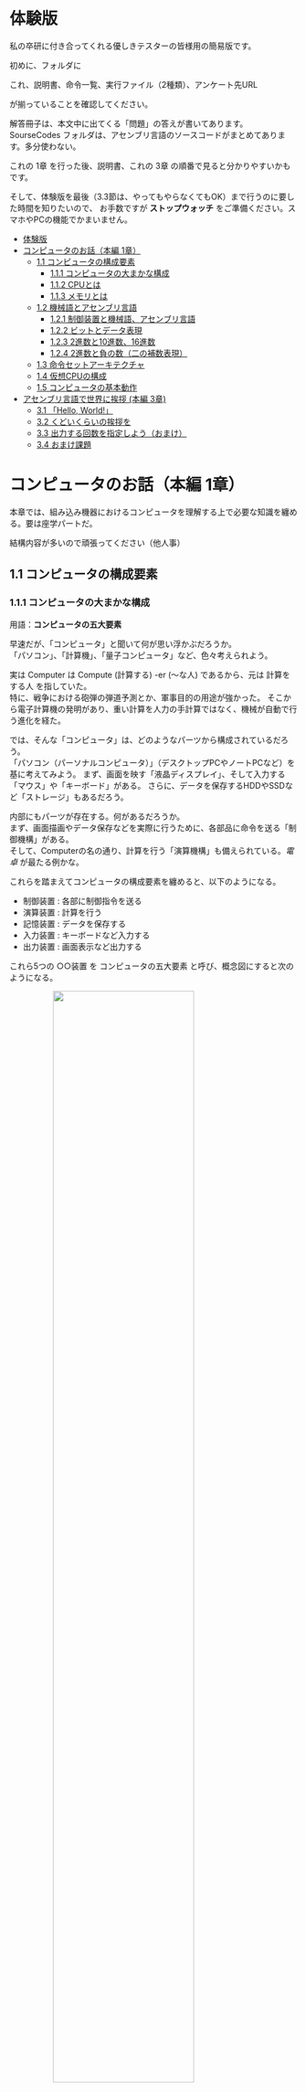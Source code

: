 # 体験版

私の卒研に付き合ってくれる優しきテスターの皆様用の簡易版です。

初めに、フォルダに

これ、説明書、命令一覧、実行ファイル（2種類）、アンケート先URL

が揃っていることを確認してください。

解答冊子は、本文中に出てくる「問題」の答えが書いてあります。
SourseCodes フォルダは、アセンブリ言語のソースコードがまとめてあります。多分使わない。

これの 1章 を行った後、説明書、これの 3章 の順番で見ると分かりやすいかもです。

そして、体験版を最後（3.3節は、やってもやらなくてもOK）まで行うのに要した時間を知りたいので、
お手数ですが **ストップウォッチ** をご準備ください。スマホやPCの機能でかまいません。

- [体験版](#体験版)
- [コンピュータのお話（本編 1章）](#コンピュータのお話本編-1章)
  - [1.1 コンピュータの構成要素](#11-コンピュータの構成要素)
    - [1.1.1 コンピュータの大まかな構成](#111-コンピュータの大まかな構成)
    - [1.1.2 CPUとは](#112-cpuとは)
    - [1.1.3 メモリとは](#113-メモリとは)
  - [1.2 機械語とアセンブリ言語](#12-機械語とアセンブリ言語)
    - [1.2.1 制御装置と機械語、アセンブリ言語](#121-制御装置と機械語アセンブリ言語)
    - [1.2.2 ビットとデータ表現](#122-ビットとデータ表現)
    - [1.2.3 2進数と10進数、16進数](#123-2進数と10進数16進数)
    - [1.2.4 2進数と負の数（二の補数表現）](#124-2進数と負の数二の補数表現)
  - [1.3 命令セットアーキテクチャ](#13-命令セットアーキテクチャ)
  - [1.4 仮想CPUの構成](#14-仮想cpuの構成)
  - [1.5 コンピュータの基本動作](#15-コンピュータの基本動作)
- [アセンブリ言語で世界に挨拶 (本編 3章)](#アセンブリ言語で世界に挨拶-本編-3章)
  - [3.1 「Hello, World!」](#31-hello-world)
  - [3.2 くどいくらいの挨拶を](#32-くどいくらいの挨拶を)
  - [3.3 出力する回数を指定しよう（おまけ）](#33-出力する回数を指定しようおまけ)
  - [3.4 おまけ課題](#34-おまけ課題)

<div style="page-break-before:always"></div>

# コンピュータのお話（本編 1章）

本章では、組み込み機器におけるコンピュータを理解する上で必要な知識を纏める。要は座学パートだ。

結構内容が多いので頑張ってください（他人事）  

<div style="page-break-before:always"></div>

## 1.1 コンピュータの構成要素

### 1.1.1 コンピュータの大まかな構成

用語：**コンピュータの五大要素**

早速だが、「コンピュータ」と聞いて何が思い浮かぶだろうか。  
「パソコン」、「計算機」、「量子コンピュータ」など、色々考えられよう。  

実は Computer は Compute (計算する) -er (～な人) であるから、元は 計算をする人 を指していた。  
特に、戦争における砲弾の弾道予測とか、軍事目的の用途が強かった。
そこから電子計算機の発明があり、重い計算を人力の手計算ではなく、機械が自動で行う進化を経た。

では、そんな「コンピュータ」は、どのようなパーツから構成されているだろう。  
「パソコン（パーソナルコンピュータ）」（デスクトップPCやノートPCなど）を基に考えてみよう。
まず、画面を映す「液晶ディスプレイ」、そして入力する「マウス」や「キーボード」がある。
さらに、データを保存するHDDやSSDなど「ストレージ」もあるだろう。

内部にもパーツが存在する。何があるだろうか。  
まず、画面描画やデータ保存などを実際に行うために、各部品に命令を送る「制御機構」がある。  
そして、Computerの名の通り、計算を行う「演算機構」も備えられている。*電卓* が最たる例かな。

これらを踏まえてコンピュータの構成要素を纏めると、以下のようになる。

- <span class=orange>制御装置</span> : 各部に制御指令を送る
- <span class=orange>演算装置</span> : 計算を行う
- <span class=orange>記憶装置</span> : データを保存する
- <span class=orange>入力装置</span> : キーボードなど入力する
- <span class=orange>出力装置</span> : 画面表示など出力する

これら5つの ○○装置 を <span class=red>コンピュータの五大要素</span> と呼び、概念図にすると次のようになる。

<img src="1_photo/コンピュータ構成.png" width="70%" style="display: block; margin: auto;">

<br>

と、ここで、勘のいい人は違和感に気付くだろう。
図をよく見ると、記憶装置の上半分も色づいているのだ。

<div style="page-break-before:always"></div>

実は、コンピュータの内部には 制御装置と演算装置の他に、記憶装置が入っている。  
この記憶装置を、HDDやSSDといった「ストレージ」と分けるために、<span class=orange>メモリ</span> や <span class=orange>主記憶装置</span> と呼ぶ。
主記憶に対して、外付けのストレージを <span class=orange>補助記憶装置</span> と呼ぶこともある。  

ということで、構成をもう少し正確に書くと、次のようになる。

<img src="1_photo/コンピュータ構成2.png" width="70%" style="display: block; margin: auto;">

次項からは、コンピュータの構成要素について掘り下げてみる。

入力装置はキーボードやマウス、ボタン・スイッチなど、
出力装置はディスプレイやスピーカー、
補助記憶装置はよく言う「容量が足りない」みたいな みんながイメージしやすい記憶装置 のこと
なので、これらは良いだろう。

制御装置と演算装置、メモリ（主記憶装置）について順に見ていく。

<br><br><br><br>

**余談**
実際にコンピュータがどういうところで使われてるかの話でもしようか。

分かりやすいのは、今使っているパソコン。それに、もはや必需品とされるようなスマホにも入っている。
でも、そんなハイテクな「なんでも出来る」機械じゃなくても、大体の機械に入っていることが多い。

例えば信号機。時間で点灯させる色を変えたり、歩行者用の押ボタンで青信号の時間を変えたり。
スマート家電とかじゃない普通の炊飯器にも入っている。
ヒーターを制御したり、温度管理、炊きあがり時間の推定だったり、様々な作業を担っている。

電気を使う製品には、大体 <span class=under>特定のことを行うための制御装置</span> としてコンピュータが入っている。
**組み込み系** と呼ばれる分野では、そういった「特定のことを行うため」の小型コンピュータを作る。

<div style="page-break-before:always"></div>

### 1.1.2 CPUとは
  
コンピュータの内部に、具体的に何をする構成要素があるかは分かった。
では、実際のところ、物理的には何が入っているだろうか。

　世の中には、たくさんの回路素子が集まった「回路の集合体」（集積回路; IC）とした部品が存在する。
このICは、板に張り付けられ ICチップ として、今日では様々な機器に組み込まれている。
　コンピュータにもそんな回路の集合体があり、 <span class=red>CPU</span> と呼ぶ。
中央演算処理装置（**C**entral **P**rocessing **U**nit）の略称であり、名前の通り 演算 と 処理 を行う。
構成要素でいうところの、制御装置と演算装置が合体したものだ。
　制御装置を積んだ *司令塔* であるCPUは、コンピュータの頭脳などと呼ばれることもある。

<img src="1_photo/コンピュータ構成3.png" width="70%" style="display: block; margin: auto;">

**問題**
上の画像が見えないように隠そう！！
(1) コンピュータの五大要素を全て述べよ。
(2) CPUは、コンピュータの五大要素でいう 何 と 何 を担っているか。

<div style="page-break-before:always"></div>

### 1.1.3 メモリとは

用語：**RAM　ROM　アドレス・番地**

メモリとは、データの保存場所である。ストレージ（HDD や SSD、USBメモリなど）とは別物です。
メモリには、コンピュータを制御するための手順や、一時的なデータが入っている。

　制御の手順は常に同じである。掃除機はボタンを押せばモーターを制御して吸い込みを行う。
ある日いきなり曲が流れたり、テレビが付いたりはしない。
　機械を制御する手順など 常に変わらないもの は、製造段階で内蔵してしまえばいいと納得できるだろう。
さらに、使用者に勝手に手順を改変されても困る。魔改造はサポート対象外だ。
製造時に一度だけ書き込んで、あとは読み込みだけ出来るようにしたい。
　こういう読み込み専用なメモリを、<span class=red>ROM（Read Only Memory）</span> と呼ぼう。

　一時データは、右クリックなどでコピーを行った内容であったり、保存を行っていないメモ帳の落書きなど。
このデータは電源が入っている間しか生きられない一時的なもので、一度電源を落とせば消えてしまう。
　こちらのメモリは、電気を落とすと蒸発するみたいに消えるから <span class=red>揮発性メモリ</span>、
あるいは読み書きを好きに出来るから <span class=red>RAM（Random Access Memory）</span> と呼ばれる。  

　そんなメモリに作業中の進捗を一時保存しておき、「保存ボタンを押す」などをトリガーに、
内容をストレージへまとめて保存する。
　なんですぐストレージに書き込まないのかというと、単純に時間がかかるから。
ストレージは容量が大きい分、空き や データ を探すのに時間がかかる（メモリと比べて1000倍以上）。

「何かするたびに処理がカクカクする」となっては困るので、
容量が小さい代わりに比較的高速な メモリ に、細かい変更を貯めこんでおくのだ。  

<br><br>

**余談**
ROMに書かれている、制御の手順を、**ファームウェア** と呼んだりします。

現在のパソコンにおいて、ROMを占領しているのは BIOS と呼ばれる部分です。
パソコンを起動したとき、電源が入ったら最初に、Windows や Mac のロゴが出るよりも先に動きます。
CPU だったりストレージだったりが動くかを確認して初期化し、Windowsなど OS を動かす準備を整える者です。
この子が壊れると、パソコンが全く起動しなくなります。設定を迂闊に触ると終わります。

<div style="page-break-before:always"></div>

**メモリのイメージ**

先頭から連番のついた、更衣室や駅のロッカーのような、<span class=under>縦並びの箱</span>である。
この箱の一つ一つに、データや命令を詰め込める。

「10番のロッカーに入った物を取り出したい」「30番にこのデータ入れといて」といった形で、
<span class=under>番号を指定</span>してロッカーを扱う。
この、ロッカー番号を <span class=red>アドレス</span> や <span class=red>番地</span> と呼ぶ。つまり住所です。  
番地は 0番 から始まる。<span class=under>先頭は1番目ではなく0番目である</span>ことに注意したい。

下の図だと、「0番地に2457が入ってる」、「1番地に6751が格納されている」といった表現がされる。
メモリの大きさは機械によって異なるが、
各ロッカーの容量（ワード長）と、ロッカーの数（アドレス空間）が影響する。

<img src="1_photo/メモリ.png" width="50%" style="display: block; margin: auto;">

**問題**
(1) 書き込みが自由にできるメモリをアルファベット三文字で何というか。
(2) (1) に対して、書き込みが自由に**できない**メモリをアルファベット三文字で何というか。
(3) メモリにおいて、データを格納する一つ一つの場所を指す番号を何というか。
(4) 上の図について、A が格納されている (2) は、いくつか。

<div style="page-break-before:always"></div>

## 1.2 機械語とアセンブリ言語

### 1.2.1 制御装置と機械語、アセンブリ言語

コンピュータは電気で動く電子機器である。
つまり、基本的に「電気が流れている」「電気が流れていない」の2状態しか扱うことが出来ない。
では、そんなコンピュータはどのようにして、色々な制御やデータの保持が出来るのだろう？

答えは、制御装置の役割にある。
　制御装置は、コンピュータの各部分に「電気を流す」「電気を流さない」を制御する。
これにより、「今は足し算をしてくれ」「いまはデータ読み込んでくれ」と、
やることを切り替えることで望んだ操作が出来るようにする。
　「こことここに電気を流せば、この回路が動くから足し算が出来る」みたいな感じで、
複雑にオンとオフを切り替えるのだ。すごく電気代にクリティカルヒットしそうですね。

<img src="1_photo/回路図1.png" width="60%" style="display: block; margin: auto;"/>

上の図は 論理回路図 という。
　左から4本の線が来ており、中央にはよくわからない図形、右側に1本の線が伸びている。
線は電気を流す銅線である。
左側から電気を流して、中央で処理して、最終的に電気を右に流すか、流さないかを決定する。
　ANDゲート は「<span class=under>全部</span>の線からの入力がON (電気が流れている) とき、電気を流してあげるよ！」という処理だ。
勇者パーティーが全員揃ったら扉が開く感じ？  
　ORゲート は「入力が<span class=under>どれか一つでも</span>ONなら、電気を流してあげるよ！」といった処理をする。
パーティーの誰か一人でも鍵を持っていたら扉が開けられる感じ？  

この状況において、左側のどこに電気を流すか、2パターン考えてみよう。  

<img src="1_photo/回路図2.png" width="60%" style="display: block; margin: auto;"/>

左の図では、一番上と一番下に電気を流した。
この場合、どちらも ANDゲート でOFFが出力されるから、最終的に電気は流れない。

右の図では、さらに上から2番目に電気を流した。
この場合、上の ANDゲート でONが出力される。
すると、次の ORゲート もONとなり、最終的に電気が流れる。  

<div style="page-break-before:always"></div>

このように、コンピュータはそれぞれの導線の電気の流し方を変えることで、
「どの回路に電気が流れて、何が動作するか」を制御する。  
「どの回路に電気を流すか」を決定する機構が 制御装置 であり、
そのために「どの 導線 に電気を流すか」の指示書が ROM に記されている。

ROM では、各導線に電気を流す・流さないを記録しておくので、<span class=under>流す→1, 流さない→0</span> と表現すると都合がいい。
導線の順番を決めて、01の羅列を記すだけで手順書になる。
そのため、コンピュータの内部では、データは全て 1 と 0 の2種類を組み合わせて表現される。  

1 と 0 の組み合わせにより記された、制御を行うための手順を <span class=red>機械語</span> と呼ぶ。
機械が理解できる言語なので機械語だ。しかし、これでは人間に理解できない。
手順を作ってデータとして組み込むのは人間なのに、肝心の人間が理解できなければ意味がない。

そこで、機械語と一対一で対応した、ちょっと人間向きの言語を作ることにした。
これを <span class=red>アセンブリ言語</span> と呼ぶ。
jump や add など、英単語（の略）をキーワードに使うことで、ちょっとだけ読みやすくしている。

本教材では、このアセンブリ言語を学ぶことで、コンピュータへの理解を高めたい。

<br><br><br>

また、ここで用語として、**プログラム** と **ソースコード** を整理したい。

命令を書き記した<span class=under>機械語の「手順書」</span>のことを <span class=red>プログラム</span> と呼ぶ。
プログラムを作るために頑張ることを <span class=orange>プログラミング</span> といって、
その時に使う言語を <span class=orange>プログラミング言語</span> と呼ぶ。アセンブリ言語もプログラミング言語の一種ですね。

プログラミング言語にも色々と種類があって、アセンブリ言語の他にも、C言語、Pythonなど挙げればキリがない。この中で、「人間にとって分かりやすい」言語を **高級言語**、「機械の動きに忠実な、機械語に近い」言語を **低級言語** と言ったり。

また、プログラミング言語で書いた <span class=under>人間向きの命令群</span>を <span class=red>ソースコード</span> や、単に コード と呼ぶ。
人間用のソースコードを機械語のプログラムに翻訳することを <span class=orange>コンパイル</span> という。
特に、アセンブリ言語を機械語にする場合は、<span class=orange>アセンブル</span> という。
<br>

つまり、
プログラム は、機械向けの命令（ 010001101101 のような）
ソースコード は、人間向けの命令（ int a = 0 のような）
といった認識で良いでしょう。

2章以降では、プログラムや高級言語といった用語が出てくるので、なんとなくのイメージを持っておくと良い。

<div style="page-break-before:always"></div>

### 1.2.2 ビットとデータ表現

用語：2進数、ビット、バイト、文字コード

前節で出てきた機械語など「1 と 0 の組み合わせ」による表現を、<span class=red>ビット列</span> と呼ぶ。101101 みたいな。  
0 と 1 で構成された文字列の、一つ一つを <span class=red>ビット（bit）</span> と呼び、
そんなビットが列になっているから、ビット列である。

そして、8個のビットでまとめた単位を <span class=red>バイト（Byte）</span> と呼ぶ。
「10100000」 や 「00010001」 などを「8ビット」や「1バイト」、
「11110000 10110011」 を「16ビット」や「2バイト」と数える。
ストレージの容量で、「ギガバイト(GB)」や「2TB」といった表現がされるが、その「バイト(B)」だ。

キロメートルkm の「キロ」が 1000 を表すように、1KB は 1000Bということである。
そんな KB が 1000個あって、1000KB = 1MB （メガバイト）になる。
同様に、1000MB = 1GB、1000GB = 1TBである。つまり1TBは1兆バイトです。デカすぎ。
ちなみに、1000 区切りではなく $2^{10}$ (1024) を基準にすることもある。1024B = 1KiB といったように。
この場合、上の単位系と混同しないように、KBではなく KiB（キ**ビ**バイト）、MBではなく MiB（メ**ビ**バイト）
など、間に i を入れた書き方をすることもある。

<br>

さて、実際のところ、そんなビット列でデータをどのように表現しているのだろう。  
これは非常に単純なもので、「データの一つ一つに対応する番号を割り振る」のだ。
アルファベットを書きたいなら、a から z まで26文字あるから、00000 から 00001, ..., 11010 までを対応させる。

これは、対象のコンピュータや空間の中で統一された対応表があれば、一対一で対応しているから復元できる。
小学生の時に経験があるかも、友達間で使う秘密の創作文字みたいな感じです。
そういうことで、世界的に統一された「文字とビット列の対応表」が存在する。
<span class=orange>文字コード</span> と呼ばれ、「この文字はこのビット列だよ」が取り決められている。  

文字コードにも unicode や Shift-JIS, ISO-2022-JP などたくさんの種類があり、
文字コードが違うと復元結果が変わるので、文字化け が発生したりするのだが……。

例えば、
unicode だと「あ」は `11100011 10000001 10000010` というビット列になる。
Shift-JIS だと「あ」は `10000010 10100000` というビット列になり、全然違う。
`11100011 10000001 10000010`（unicodeの「あ」）を Shift-JIS として読むと「縺�」になってしまう。
そのため、「unicode でビット列に変換したものを Shift-JIS と思って元に戻す」など、
コード化にするとき と 文字に戻すとき で文字コードを間違えて変換を行うと、文字化けする。

<br>

次のページに、今回使用する文字コード「asciiコード」を紹介する。

<div style="page-break-before:always"></div>

| 行 \ 列 | 2    | 3   | 4   | 5   | 6   | 7      |
| :-----: | :--: | :-: | :-: | :-: | :-: | :----: |
| **0**   | 間隔 | 0   | @   | P   | `   | p      |
| **1**   | !    | 1   | A   | Q   | a   | q      |
| **2**   | "    | 2   | B   | R   | b   | r      |
| **3**   | #    | 3   | C   | S   | c   | s      |
| **4**   | $    | 4   | D   | T   | d   | t      |
| **5**   | %    | 5   | E   | U   | e   | u      |
| **6**   | &    | 6   | F   | V   | f   | v      |
| **7**   | '    | 7   | G   | W   | g   | w      |
| **8**   | (    | 8   | H   | X   | h   | x      |
| **9**   | )    | 9   | I   | Y   | i   | y      |
| **10**  | *    | :   | J   | Z   | j   | z      |
| **11**  | +    | ;   | K   | [   | k   | {      |
| **12**  | ,    | <   | L   | \   | l   | &#124; |
| **13**  | -    | =   | M   | ]   | m   | }      |
| **14**  | .    | >   | N   | ^   | n   | ~      |
| **15**  | /    | ?   | O   | _   | o   | 削除   |

<br><br>

表の見方は、列→行 の順番で数字を当てはめる。例えば、  
20 が 「間隔」（半角スペース）に対応する。　2列目 の 0行目 を指す。  
41 が 大文字の A に対応する。　　　　　　　　4列目 の 1行目 を指す。

といったようになる。  
なぜ 0 ~ 15 なのかは、2進数の桁上がりの特徴と、次節の 16進数 が関係する。

<br>

**問題**
(1) 0 と 1 の組み合わせにより表現された数字列を、何というか。
(2) (1) を構成するそれぞれの 0 や 1 を何と呼ぶか。
(3) (1) を 8つ区切り にしたとき、それぞれをどういった単位で呼ぶか。
(4) asciiコードにおいて、`3` は 何列目の何行目 か。
(5) asciiコードにおいて、`.` は 何列目の何行目 か。

<div style="page-break-before:always"></div>

### 1.2.3 2進数と10進数、16進数

私たちが普段使用している数字は、<span class=red>10進数</span> と呼ばれる。
0 ~ 9 の数字を使い、10を基準に繰り上がるから、**10** で桁が **進** む **数** である。

それに対し、先で話しているビット列は、0 と 1 しかない。
0, 1, と来て、2 は使えないので繰り上がって 10。その次の3は 11。次の4は二回繰り上がって 100。
というように数える。2を基準に桁を上げるから、<span class=red>2進数</span> と呼ぶ。  

<br>

2進数と10進数は相互に変換が可能であり、2進数から10進数は以下のように求められる。
各位の数字が $a_i$ である二進数について（$1011$ なら $a_1=1, \ a_2 = 0, \ a_3 = 1, \ a_4 = 1$）

$$
\begin{align}
a_1 a_2 \cdots a_n &= \sum_{i=1}^n {a_i \times 2^{n-i}} \cr
               &= a_1 \times 2^{n-1} + a_2 \times 2^{n-2} + \cdots + a_{n-1} \times 2^1 + a_n \times 2^0
\end{align}
$$

<br>

数式が出てきて拒否反応が表れた方もいると思うので、簡単に10進数で話をします。

まず、1024という数字は、一の位や十の位など、それぞれの位の数字と、基準となる10を使って、
次のように表現できます。

$$
\begin{align}
1024 &= 1 \times 1000 + 0 \times 100 + 2 \times 10 + 4 \times 1 \cr
     &= 1 \times 10^3 + 0 \times 10^2 + 2 \times 10^1 + 4 \times 10^0 \cr
\end{align}
$$

お金のイメージです。1000円が1枚と、100円が0枚と、10円が2枚と、1円が4枚 みたいに、  
桁ごとに「基準（を何回か掛け合わせたもの；累乗）が何個あるか」を見ます。

同様に、917235は、以下のようになります。
$$
\begin{align}
917235 &= 9 \times 100000 + 1 \times 10000 + 7 \times 1000 + 2 \times 100 + 3 \times 10 + 5 \times 1 \cr
       &= 9 \times 10^5 + 1 \times 10^4 + 7 \times 10^3 + 2 \times 10^2 + 3 \times 10^1 + 5 \times 10^0
\end{align}
$$

このように、数字は「<span class=under>それぞれの位の数と、基準の累乗」の組み合わせ</span>で表現できます。

<br>

これを使って、2進数についても同じように考えてあげると、基準は 10 ではなく 2 になるから、

$$
\begin{eqnarray}
1011 &=& 1 \times 2^3 + 0 \times 2^2 + 1 \times 2^1 + 1 \times 2^0 \cr
     &=& 1 \times 8 + 0 \times 4 + 1 \times 2 + 1 \times 1 \cr
     &=& 11
\end{eqnarray}
$$

$$
\begin{eqnarray}
100110 &=& 1 \times 2^5 + 0 \times 2^4 + 0 \times 2^3 + 1 \times 2^2 + 1 \times 2^1 + 0 \times 2^0 \cr
       &=& 32 + 4 + 2 \cr
       &=& 38
\end{eqnarray}
$$

というように、2進数から10進数が得られます。
なので、「<span class=under>各位の数値について、2 の (桁目-1)乗 したものを足す</span>」ことで、2進数から10進数に変換できるというわけです。  

<div style="page-break-before:always"></div>

逆に、10進数 → 2進数は、「<span class=under>2の乗数の組み合わせに分解する</span>」ことで、表現が得られる。

$$
\begin{eqnarray}
500 &=& 256 + 128 + 64 + 32 + 16 + 4 \cr
    &=& 1 \times 2^8 + 1 \times 2^7 + 1 \times 2^6 + 1 \times 2^5 + 1 \times 2^4 + 0 \times 2^3 + 1 \times 2^2 + 0 \times 2^1 + 0 \times 2^0 \cr
    &=& 111110100
\end{eqnarray}
$$

しかし、数字が大きくなると困ってしまう。$2^n$ なんて覚えていられない。
そこで、実際には「<span class=under>2で割った余りを逆順に並べる</span>」といった操作をする。
簡単にするため、「割り算の筆算」を逆向きに書いたような記号で計算をする。

商が 0 になるまで、2 で割り続ける。最終的に、出た余りを逆順に並べると、それが2進数表現になっている。

<img src="1_photo/割り算1.png" width="65%" style="display: block; margin: auto;"/>
<img src="1_photo/割り算2.png" width="65%" style="display: block; margin: auto;"/>

しかし、これでは同じ数を表すにも、2進数と10進数で全然違う値になってしまう。
関係性が見えづらくて、計算しなければ変換しづらいのだ。500 と 111110100 のように。  
そこで、2進数を基準に「2進数の4桁を対応させた、別の進数」を作る。
2進数の5桁目で繰り上がりするから、$2^4$ = 16が基準で <span class=red>16進数</span> と呼ぶ。

とはいっても、私たちの知っている一桁の数字は 0 ~ 9 までの10個しかない。
そこで16進数では、 0 ~ 9, A, B, C, D, E, F で値を表現する。
10進数で言う10 を A, 11 を B, 12 を C といったように対応している。  
なお、16進数であることを分かりやすく書くために、先頭に `0x` や `#` を書くことがある。
`0x21` とか `#1BF6` とか。  

この16進数を使って、2進数を変換すると、

1010 0110 → 0xA6
0011 0101 → #35

といったように、4桁ずつそのまま値が対応する。  
16進数から2進数は特に「35だから 3 → 0011, 5 → 0101 で 00110101だな」といったように、
計算を必要とせずにすぐ変換が出来る。
そのため、機械語などコンピュータの中身を表現する際は、10進数を使うよりも
「<span class=under>内部は2進数、人間が読むときは16進数</span>」といった棲み分けをすることが多い。
<br>

**問題**
(1) 173 を 8桁の2進数と、16進数に直しなさい。
(2) `01001011` を 10進数に直しなさい。

<div style="page-break-before:always"></div>

### 1.2.4 2進数と負の数（二の補数表現）

さて、コンピュータ上で正の数を表現する方法はわかった。では、負の数はどのように表現しよう。

コンピュータには 0 と 1 しかないから、「マイナス」を意味する記号は存在しない。
　そこで、「一番左のビット（最上位ビット）」を <span class=orange>符号ビット</span> とし、
「ここが 0 なら正の数、1 なら負の数」といった解釈を行う方法を考えてみよう。  
例えば、1 は 0001 なので -1 は 1001、2 は 0010 なので -2 は 1010、といった感じである。  
　しかし、これでは足し算を行うときに不都合が生じる。
例えば $1 + (-1)$ は $0$ なので 0000 になってほしいが、上の方法では 0001 + 1001 で 1010 になる。

これでは不便なので、足し算で都合が良くなるように <span class=under>逆順で</span> マイナスを割り振っていく。
0000 を基準に、1 は 0001，-1 は 1111、2 は 0010，-2 は 1110、といったように割り当てる。  
こうすると、符号違いの同じ数を足したときに、結果が（0 + 0以外）必ず 10000 になるのだ。  
この方式で負の数を実現する表現方法を、<span class=red>二の補数表現</span> という。  

補数とは、「元の数と足した結果が、基準となる数と等しくなるような数」である。
60について「100の補数」なら、「60と足した結果、基準100になるような数」なので 40 である。
正直 「二の補数」というより「2のべき乗の補数」といった方が正しい気もするが……。

補数を用いない普通の2進数を、マイナスの符号を考えないという意味で <span class=red>符号なし</span> 2進数と呼ぶ。  
この方法では、$0 \sim 2^{(桁数)} \ -1$ までの整数を表現できる。4桁なら 0 ~ 15 まで。  
それに対し、負の数を扱える2進数を、マイナスの符号を考えるという意味で <span class=red>符号付き</span> 2進数と呼ぶ。  
この方法では、最上位ビットが符号になるから、実質的に数字を表現するのは **(全体の桁数 - 1)** 桁である。  
よって、表現できる整数の範囲は $-2^{(桁数 - 1)} \ \sim 2^{(桁数 - 1)} \ -1$ となる。4桁なら -8 ~ 7 まで。

二の補数表現で負の数を表すには、以下の手順を踏む。

1. 普通の正の数でのビット列を考える。 例えば 4 を4桁で `0100` と表す。
2. これに、0 と 1 を反転したものを考える。0 のところを 1 に、1 のところを 0 にする。 `1011`
3. 1 を足した値を考える。繰り上がりに注意。 `1100`

これで、2の補数表現による -4 が完成する。<span class=under>普通の2進数を考え、ビットを反転、+1</span> という手順だ。

|2進数|16進数|符号なし|符号付き|｜|2進数|16進数|符号なし|符号付き|
|:--:|:--:|:--:|:--:|:--:|:--:|:--:|:--:|:--:|
|0000|0| 0| 0|｜|1000|8| 8|-8|
|0001|1| 1| 1|｜|1001|9| 9|-7|
|0010|2| 2| 2|｜|1010|A|10|-6|
|0011|3| 3| 3|｜|1011|B|11|-5|
|0100|4| 4| 4|｜|1100|C|12|-4|
|0101|5| 5| 5|｜|1101|D|13|-3|
|0110|6| 6| 6|｜|1110|E|14|-2|
|0111|7| 7| 7|｜|1111|F|15|-1|

**問題**
(1) 2進数8桁で -20 を表現せよ。ヒント：普通の 20 は `00010100` である。
(2) `10000110` は、符号なし2進数でいくつか。また、符号付き2進数でいくつか。

<div style="page-break-before:always"></div>

## 1.3 命令セットアーキテクチャ

前節で出た 機械語 や アセンブリ言語 には、実は様々な種類が存在する。
というのも、コンピュータを作る会社は一つではない。
さまざまな会社が、自分に都合のいい命令や回路、仕様を作っている。

コンピュータによって、導線の組み合わせ方も、内部に入っている回路の順番や種類も異なる。
そのため、同じ機械語を適用しても、電気の流れ方が全然変わってしまう。
同じアセンブリ命令を適用しても、「この命令をするための回路を持ってないよぉ」なんてことも起こる。

世の中には、様々な会社による規格が存在する。
それらを分類するため、CPUの論理的な構成を <span class=red>アーキテクチャ</span> と呼び、分類を作った。  
「こうすればこう動く」、つまり <span class=under>どのような機械語で特定の動作をするか</span> による分類を
<span class=red>命令セットアーキテクチャ</span> と呼び、例えば以下のような命令セットとCPUの実装例がある。

- x86　　　(Intel社のCoreシリーズ, AMD社のRizenシリーズ)
- ARM　　　(Apple社のA/Mシリーズ)
- RISC-V　(EsperantoTechnologies社のAIプロセッサ)

あなたのパソコンの命令セットはなんだろうね。
IntelのCore i7 やCore i9などの人は x86 や x64 と呼ばれるアーキテクチャだと思います。ARMの人もいるかも？
ARMはスマホとかIoT家電とか、小型のデバイスに使われることが多いですね。

ただ、x86 とかって命令とかビット数の制御とかが多くて、初めてだと難しすぎるんですよ……。
ということで！

本教材では、
情報処理技術者試験の問題の中で扱われる仮想的なコンピュータである **COMETⅡ** および、
COMETⅡに対応した命令セット、アセンブリ言語である **CASLⅡ** を基に、
仮想的なCPUを使ってアセンブリ言語を学習する。

<div style="page-break-before:always"></div>

## 1.4 仮想CPUの構成

この仮想CPUは、命令とデータを一つの同じメモリの中に内蔵する <span class=red>プログラム内蔵方式</span> であり、
命令を上から順番に実行する <span class=red>逐次制御方式</span> を採用している。  
また、このようなプログラム内蔵方式かつ逐次制御方式を採用したコンピュータを、
この方法を提唱した数学者ジョン・フォン・ノイマンの名前から、<span class=red>ノイマン型コンピュータ</span> と呼ぶ。  

と、堅く言ってもわかりづらいので、要するに
「<span class=under>実行する前にやりたいことと使うデータをメモリに全部書き込んでおいて、それを順番に実行するよ</span>」
ということだ。  
当たり前と思うかもしれないが、最近話題の量子コンピュータは非ノイマン型のコンピュータだったり。

この仮想CPUは、以下の要素で構成されている。

- PC  プログラムカウンタ  (次に実行する命令が書いてあるメモリのアドレスを保持する)
- IR  命令レジスタ  (命令を保持する)
- GR  汎用レジスタ (計算結果とかデータとかを保持しておく)
- FR  フラグレジスタ (数値に応じて変わる。「今読み込んだ値は負の数！」「計算結果が0！」とか)
- SP  スタックポインタ (スタック領域の先頭であるアドレスを保持する)
- メモリ (各16ビット、0 から 65535 番地まで 65536個の領域がある)
- デコーダー （IRに来た命令を解析するところ。何をしたいか解読する）
- ALU (Arithmetic Logic Unit; 算術論理演算器 の略。計算を行う場所。演算装置のこと)

フラグレジスタには、以下のフラグが 1ビットずつ存在する。

- OV (オーバーフローフラグ)  値が大きすぎたり小さすぎて表現できなくなった場合に、1となる
- SF (サインフラグ)  値が 負の数 になった場合に、1となる
- ZF (ゼロフラグ)  値が 0 になった場合に、1となる

なお、COMETⅡでは通常、プログラムカウンタのことを「プログラムレジスタ PR」と呼ぶが、本CPUでは PC とする。

![CPU構成図](1_photo/CPU構成図.png)

<div style="page-break-before:always"></div>

## 1.5 コンピュータの基本動作

ノイマン型コンピュータは、大きく分けて、次の3つを繰り返して動作している。

1. <span class=orange>fetch（フェッチ）</span> : PCの値を参照し、それをアドレスとしてメモリの中身を IR に保存する。そして、PCの値を増やす。
2. <span class=orange>decode（デコード）</span>: IRに入った命令を解読する。
3. <span class=orange>execute（実行）</span>　 : 解読した結果に基づき、どのような処理をするか制御装置で逐次制御・実行する。

これを繰り返すことで、「メモリに書かれた命令を上から順番に読み実行する」逐次制御方式を実現する。  

例えば、メモリからデータを読み込んで、汎用レジスタ0に保存する場合、次のように制御とデータが流れる。

fetch を 赤色、decode を 紫色、execute を 緑色 でそれぞれ色分けしてみた。
赤 → 紫 → 緑 の順番で処理が行われる。

![LD1](1_photo/LD1.png)

まず、（fetch；赤色）PCの値を参照して、0番地の命令をIRに読み込む。そして、PCの値を増やす。  
次に、（deocode；紫色）デコーダーに命令を渡し、解読を行う。  
その後（execute；緑色）解読結果から、どの回路を動かすか決定し、処理を行う。今回はメモリの3番地に入ったデータをGR0に格納する。  
そして、これが終われば、またPCの値を参照して命令を読み込む。……といったように処理が続く。

次の命令も続けて見てみよう。

![LD2](1_photo/LD2.png)

PCの値を参照して、1番地の命令をIRに読み込む。そして、PCの値を増やす。  
次に、デコーダーに命令を渡し、解読を行う。  
解読結果から、どの回路を動かすか決定し、処理を行う。今回はメモリの5番地に入ったデータをGR1に格納する。  
ここで、GR1に読みだした値が 負の数 だったため、SFが1になる。  
そして、これが終われば、またPCの値を参照して命令を読み込む。……といったように処理が続く。

次の命令も見よう。

<div style="page-break-before:always"></div>

![ADDA](1_photo/ADDA.png)

PCの値を参照して、2番地の命令をIRに読み込む。そして、PCの値を増やす。  
次に、デコーダーに命令を渡し、解読を行う。  
解読結果から、どの回路を動かすか決定し、処理を行う。今回はGR0の値とGR1の値を足して、GR0に格納する。足す操作はALUにて行う。  
結果、256 + (-13) により、GR0の値は 243 に変わった。また、計算結果が正の数だったので、SFは0に戻る。  
そして、これが終われば、またPCの値を参照して命令を読み込む。……といったように処理が続く。

<div style="page-break-before:always"></div>

# アセンブリ言語で世界に挨拶 (本編 3章)

長かった座学パートも終わり。次は実際にアセンブリ言語を触ってみよう。

説明書を読んで、仮想CPUを起動してください。

<div style="page-break-before:always"></div>

## 3.1 「Hello, World!」

プログラミング言語を学習すると、大体初めにこれを行う。
まあ、文字を出力できなければ、計算をしても結果が分からないし、
「こいつ何か出来るんか？まず動いてる？」案件になってしまうので、最初に入出力を学ぶんですかね。知らんけど。

ということで、世界に挨拶しよう。「Hello, World!」という文字列を出力する。

文字列を出力するには、`OUT` 命令を使う。
使い方は

```CASL
    OUT    出力文字列領域, 文字長領域
```

と書く。`OUT` の前の先頭には、4つくらい半角でスペースを空けておこう。

しかし、**領域** と聞いてもイメージしづらいだろう。これは<span class="under">データがあるメモリ番地</span> を指す。
簡単に言えば、「文字列が格納されている場所（の先頭）」と「何文字ぶん出力するか」を指定してあげる。

例えば `0x0010` 番地から `0x0014` 番地にかけて、`aiueo` という文字列が入っているとしよう。
5文字全部出力したければ、文字数を例えば `0x0015` 番地に 5 を入れて、

```CASL
    OUT    #0010, #0015
```

と書けばよい。<span class=under>CASLⅡでは、16進数を `#` 付きで表現するよ！ `0x` じゃないので注意！</span>

`iue` を表示したければ、
先頭は `0x0010` から 1文字ぶん後の `0x0011` で、`0x0015` 番地の文字数を 3 に変えて、

```CASL
    OUT    #0011, #0015
```

<img src="2_photo/OUT1.png" width="47%"> <img src="2_photo/OUT2.png" width="47%">

<div style="page-break-before:always"></div>

しかし、実際のところ「メモリ上のどこにデータがあるか」を知るのは難しい。
そこで、「このデータが入るところを ○○ って呼ぶ」命名機能がある。
実際の場所は機械依存なので分からないが、名前で呼んであげれば上手く何とかしてくれる。べんり。
これは <span class=orange>ラベル</span> と呼び、データの場合は `DC` といった命令で名付ける。（今回は使わないけど `DS` もある）

「このデータを ○○ って名前で呼び出せるようにしてほしい」ときには `DC` を使う。

```CASL
ラベル名    DC    データ

test    DC    123     ; これで、10進数の 123 が test という名前で使える。
```

ということで、ラベルを使って文字を出力してみよう。

出力文字列領域は 「文字列」を意味する character string から `string` と名付けてみる。
文字長領域は「長さ」 length から `len` とでもしておこうか。

開いた時からあるものは残しておいて、`START` と `RET` の間に `OUT` を書いてみよう。

```CASL
MAIN    START

        OUT     string, len

        RET
        END
```

この状態だと、まだ動かすことが出来ない。[ Assemble ] ボタンを押したらエラーになる。
エラーメッセージは「不明なラベル名」が出るかな。

理由は簡単で、`DC` を使って string と len の中身を指定（**宣言**）していないからだ。
ラベルにデータを入れてあげよう。
文字列の場合は `'` （シングルクオーテーション） で囲う。シフトキーを押しながら 7 で出せるはず。
内容は `'Hello, World!'` としてみよう。
`len` には文字列の長さを指定する。文字列 `Hello, World!` は 13文字 だから、 13 を指定する。

`DC` 命令は少し特殊で、`RET` の後に書こう。

```CASL
MAIN    START

        OUT     string, len

        RET

string  DC      'Hello, World!'
len     DC      13

        END
```

これで「世界に挨拶」が出来そうだ。

<div style="page-break-before:always"></div>

[ Assemble ] すると、メモリ情報ボックスが更新される。
なにやら `0x0000 | 0111000000000001    (7001)` など色んな数字が出てくるが、
これは仮想CPUのメモリを先頭から順番に表現したものだ。
今書いた手順書（ソースコード）が機械語のプログラムに変換されて、メモリに書き込まれたことになる。
先頭が 0x0000 番地（`0x` は16進数って意味だった）で、そこには二進数で `0111000000000001`、
16進数では `7001` というデータが書き込まれている。
コンピュータはメモリを先頭から 0x0000, 0x0001, ...と順番に見て、命令だと思って実行することで動作する。

<br>

[ ▶ ] で実行してみよう。
実行時には、黄色いハイライトが上から下に移動していくのが見えるだろう。これが「逐次制御」だ。
順番に実行している証だね。

実行ログボックスには、命令をフェッチ、デコード、実行した内容が表示される。
`OUT` 命令はちょっと特殊で、複数の命令が組み合わさって作られている。
その関係で、実行ログには直接 `OUT` が出てくるわけじゃない。
詳しくは命令一覧にあるが、まあ実行ログに `OUT` という命令が出てこないことだけ分かってくれればいい。
~~教材に向いてない命令だね~~

そして、最後まで実行すると、Output 欄には `Hello, World!` が出てきているはず。

上手くできていたら、`string` や `len` の宣言を書き換えて遊んでみよう。
例えば `len` を 10とかに減らしたらどうなるかな？

このコードが理解出来たら、本節は以上になる。理解できるまで見返そう。ポイントは、

- 逐次制御方式では、プログラムは上から順番に実行される。
- 文字列の出力には `OUT` 命令を使う
- `OUT` 命令は「出力文字列領域, 文字長領域」を指定する。
- それぞれラベルで宣言して、`DC` 命令でメモリに格納する。
- 文字列は `'` で囲う必要があり、文字長には適切な文字数を指定する必要がある。

<br>

**問題**

あなたの名前をローマ字で Output してみよう。

**ヒント**
田所浩二 さんなら、名前は `Tadokoro Kouji` になる。これは出力する文字列だから `string` に宣言する。
じゃあその時の、`Tadokoro Kouji` は何文字だろう。文字数を `len` に設定すれば出てくるはず。

<div style="page-break-before:always"></div>

## 3.2 くどいくらいの挨拶を

文字を一回だけでなく、たくさん表示したい。他人が見たらドン引きするくらいの変人ムーブをしよう！

一つ思いつくのは、「表示したい数だけ `OUT` 命令を書く」だろう。

```CASL
MAIN    START
        OUT     string, len  ; この行を何個も書く
        OUT     string, len
        OUT     string, len
        OUT     string, len
        OUT     string, len
        RET
string  DC      'Hello, World!'
len     DC      13
        END
```

確かにこれでもたくさん表示できる。しかし、「10000回表示してくれ」となったらどうだろう。
コピー&ペーストでも手打ちでも、10000回ぶん律儀に `OUT     string, len` する？
流石に大変が過ぎるから、別の手を考えよう。

命令の中には、「ここから実行してね！」と、<span class=under>実行する場所を強制的に変える</span>物がある。
これらは「分岐命令」と呼ばれ、
例えば「引き算の結果が 0 より小さかったときだけ警告を表示する」など、
場合によって処理を「分岐」させるために使う。

しかし一方で、「実行する場所を変える」というのは、別の使い方も考えられる。
これを上手く使って、「<span class="under">前に実行したことをもう一度実行する</span>」が出来ないだろうか。

命令は上から順番に 逐次実行 される。既に実行したところに戻るとどうなるだろう。
まずは、`JUMP` という命令を使ってみよう。`JUMP 移動先アドレス` の形だ。

```CASL
MAIN    START                ; <────────────────────────┐
        OUT     string, len  ;                          │ 戻る
        JUMP    MAIN         ; MAIN、つまり先頭に戻る　　 ───┘

        RET

string  DC      'Hello, World!'
len     DC      13

        END
```

これをアセンブルして実行すると、無条件で先頭へ戻り続ける。無限に出力され続けて終わらない。
[ ▶ ] ボタンで実行した方は [ || ] ボタンを押して止めてください。
[ F ] をした方は残念。一生終わらないので、右上の × を押してアプリを消してください。開きなおしです。

<div style="page-break-before:always"></div>

ということで、指定された回数だけ戻るように改修しよう。

考え方は、「<span class=under>繰り返した回数（今、何週目？）が、〇回 より小さければ、もっと繰り返す</span>」である。
繰り返しに応じて、繰り返した回数 `カウンタ` が増えるように、カウンタを作る。
カウンタと 繰り返したい回数 を比較して、カウンタの方が小さければ、ジャンプして戻る。
<br>

まず、繰り返したい上限回数を宣言しよう。とりあえず 5回 繰り返すことを想定する。
`limit` と名付けて、`DC` 命令で宣言して 5 を入れてみよう。

今回は GR0 をカウンタとして運用してみる。<span class=under>繰り返すたびに、GR0 の値が 1 増える</span>ように設計しよう。
足し算を行うには、`ADDA` 命令がある。`ADDA    レジスタ, アドレス` の形だ。
指定するアドレスに 1 を入れて使ってみよう。
アドレスにデータを入れるには、お馴染み `DC` です。`ADDA    GR0, one` と `one     DC      1` を使いそうですね。

これ以外にも方法はあるので、好きに書き換えてみてほしい。
命令一覧にあるリテラルというものを使ってみても良い。
`ADDA` 命令の代わりに `ADDL` 命令を使ってもいい。
<br>

そしたら、<span class=under>カウンタGR0 と、繰り返し上限 `limit` を比較</span>する。
比較を行うには、`CPA` 命令がある。`CPA    レジスタ, アドレス` の形で使うと、
「レジスタ - (アドレスの中身データ)」 を計算して、FRの値を書き換えてくれる。
今回は、「いま何週目か - 上限 `limit` 」なので、`CPA GR0, limit` かな。
繰り返したいときは、この引き算の結果がどういう値になるだろうか。
<br>

<span class=under>引き算の結果に応じて、OUT命令の場所までジャンプ</span>しよう。命令一覧を見て、適切な分岐命令を考えてみよう。
`JPL` かな、`JMI` だろうか、`JZE` かも、`JOV` だったり……？
無条件でジャンプする `JUMP` 命令を、上で考えた条件に合わせて書き換える。
ついでに、ジャンプできるように、OUT命令の場所にラベル `FOR` を付けておく。
<br>

以上、「カウンタを増やす」「カウンタと上限を比較」「比較結果に応じてジャンプ」を組み合わせて、
指定回数だけ繰り返す <span class=red>forループ</span> を作ろう。
命令一覧の分岐命令の項目にも、forループのサンプルプログラムが存在する。そちらを参考にしても良い。

```CASL
MAIN    START

FOR     OUT     string, len  ; 繰り返したい部分の先頭を FOR とラベル付け　<---┐
        ADDA    GR0, one     ; カウンタを 1 増やす　　　　　　　　　　　　  ￤
        CPL     GR0, limit   ; カウンタ と 繰り返し回数 を比較　　　　　 　　￤
        JMI     FOR          ; カウンタ < 繰り返し回数 なら FOR に戻る   ----┘

        RET
string  DC      'Hello, World!'
len     DC      13
limit   DC      5            ; 繰り返し回数
one     DC      1
        END
```

まとめ

- 繰り返しには 分岐命令 を使って、自分より前（上）に飛ぶようにする。`JUMP` とか `JMI` とか。
- 条件を適切に考えることで、「○○回だけ繰り返す」のような処理が行える。

<br><br><br>

と、ここで少し脱線。この仮想PCだと実は関係ないんだけどね、
パソコンとかの場合、「色々なプログラムを実行する間で、この挨拶プログラムを動かす」ことになる。
ブラウザで調べものをした後だったり、電卓で計算した後だったり。
そのため、レジスタに「前に動かしたプログラムの結果が残ってる」なんてことがあり得る。

これを考慮しないとバグの原因になってしまう。
前のプログラムに影響されず、確実に予定通りの値を使えるように、使う前に初期値を入れておく。
これを <span class=red>初期化</span> という。

ということで、レジスタに値を入れる命令を練習してみよう。

詳しくは命令一覧を見ても良いが、今回は簡単に `LD` 命令を使う。
`LD レジスタ, アドレス` の形で、「アドレスの中身データを、レジスタにコピーする」という処理を行う。
例えば、以下のコードだと GR1 に 50 が、GR3 に -1 (符号なしだと 65535) が格納される。
Registerフレームや実行ログボックスに注目して実行してみよう。CPUモデル図を使っても面白い。

```CASL
TEST    START
        LD      GR1, value1
        LD      GR3, value2
        RET
value1  DC      50
value2  DC      -1
        END
```

この、レジスタに値を設定する命令を使うことで、`カウンタ` を 0 に「初期化」して安全に運用しよう。

```CASL
MAIN    START
        LD      GR0, init    ; GR0 をカウンタとして使う。初期値0 を代入

FOR     OUT     string, len  ; 繰り返したい部分の先頭を FOR とラベル付け　<---┐
        ADDA    GR0, one     ; カウンタを 1 増やす　　　　　　　　　　　　  ￤
        CPL     GR0, limit   ; カウンタ と 繰り返し回数 を比較　　　　　 　　￤
        JMI     FOR          ; カウンタ < 繰り返し回数 なら FOR に戻る   ----┘

        RET
string  DC      'Hello, World!'
len     DC      13
limit   DC      5            ; 繰り返し回数
init    DC      0            ; カウンタの初期化に使う値
one     DC      1
        END
```

**問題**

`GR0` の初期値を 3 にして、5回繰り返してみよう。

**ヒント**

初期値は `init` の値だった。ここを変えれば良さそう。

繰り返す回数は `count` だった。繰り返す条件は「GR0 が count より小さいとき」だった。
じゃあ、`count` が 5 のままだとどうなるかな？何を設定すれば 5回 繰り返してくれるだろう？

<div style="page-break-before:always"></div>

と、これでお試しは終了です。

本編で言う1章と3章をほぼ丸々やったことになるので、結構なボリュームがありましたね。

ストップウォッチを止めて、かかった時間を覚えておいてください。アンケートに使います。

<br>

記憶が新しいうちに、アンケートに答えてもらえると嬉しいです。

アンケート先URLは、配布のフォルダの中にテキストファイル形式で入っていると思います。

<br>

次のページからはおまけです。ここまでの内容で「おもしれ～」や「完全に理解した」となった方向けです。
ちょっとした応用と、関連する課題を出しておきます。

<div style="page-break-before:always"></div>

## 3.3 出力する回数を指定しよう（おまけ）

今のプログラムでは、命令の出力回数を変えるために、
`limit` の数をいちいち書き直して Assemble し直さなければならない。非常に手間である。

そこで、「プログラムは変えずに、ユーザーが好きなように回数を変えられる」ように変更したい。
具体的には、繰り返す回数を入力にて指定する。

入力を受け取るには `IN` 命令を用いる。`IN    入力文字列領域, 文字長領域` の形だ。OUT命令と似てますね。

入力を受け取って、それを `limit` に格納すれば、繰り返す回数を好きなように弄れそうだ。
なので、入力文字列領域 には `limit` を指定して、文字長領域には、桁数を指定する。
せっかくなのでリテラルで `=1` でも入れておく。とりあえず 1 ~ 9 回で指定できればいいと思う。
リテラルを使う代わりに、ラベルを使って `inlen  DC  1` など宣言しても良い。

```CASL
MAIN    START
        IN      limit, =1    ; 繰り返し回数を標準入力

        LD      GR0, init    ; GR0 をカウンタとして使う。初期値0 を代入

FOR     OUT     string, len  ; 繰り返したい部分の先頭を FOR とラベル付け
        ADDA    GR0, one     ; カウンタを 1 増やす
        CPL     GR0, limit   ; カウンタ と 繰り返し回数 を比較
        JMI     FOR          ; カウンタ < 繰り返し回数 なら FOR に戻る

        RET
string  DC      'Hello, World!'
len     DC      13
limit   DS      1            ; 繰り返し回数
init    DC      0            ; カウンタの初期化に使う値
one     DC      1
        END
```

これを [ ▶ ] で実行して、Input欄に 5 を入力する。5回繰り返されるはずだ。

<div style="page-break-before:always"></div>

……。
終わらない。ぜんっぜん終わらない。
ずっと待つと、終了時には GR0 が 53 になっている。53回も繰り返したらしい。どうして？

原因は「数字」と「数値」の違いにある。<span class=under>「文字としての数字」と「実際の数」が違う</span>のだ。
長い座学の中に、「文字コード」「asciiコード」というものがあった。思い出してみてほしい。

文字は、コンピュータ上では 2進数 として扱われる。それは asciiコード として変換される。
例えば `A` は `0x41`（10進数で 65）に、`a` は `0x61`（10進数で 97）に変換される。
数字に対しても変換が行われて、`0` は `0x30`（48）、`1` は `0x31`（49）、…、`9` は `0x39`（57）となる。

`IN` 命令で受け取った文字列は、「文字の列」であるから、文字として処理される。
`5` と入力したなら、コンピュータは `0x35`、10進数では 53 という数値として処理してしまう。
これを `limit` に格納するから、上のコードは「53回繰り返す」ことになる。

<img src="3_photo/change.png" width="60%" style="display: block; margin: auto;"/>

入力した数が、しっかりと「その数値」として解釈してもらえるように、プログラムを改修しよう。

ヒントはasciiコードの並びにある。`0` は `0x30`、`1` は `0x31`、…、`9` は `0x39` となる。
よく見てみると、数字は `0x3` がついている。数値 8 に `0x30` を足すと、数字 `0x38` になる。
つまり、`0x30` を引いてあげれば、数字→数値の変換が出来そうだ。
一度、これで変換が出来るか、数値入力のテストコードを書いてみよう。

```CASL
TEST    START
        IN      limit, =1
        LD      GR0, limit  ; limit の中身（つまり入力した数字）を GR0 にロード
        SUBA    GR0, =#0030 ; GR0の値 から、0x30 を引く。10進数で 48 を指定しても良い
        ST      GR0, limit  ; 計算結果を limit に再格納
        LD      GR1, limit  ; 確認するために、count の中身を GR1 に呼ぶ
        RET
limit   DS      1
        END
```

実行したら、0から9までの適当な数字を入力しよう。
GR1 の値が、入力した数値と同じになっていたら成功だ。

<div style="page-break-before:always"></div>

この変換コードを、先程まで作っていたプログラムに移植する。

```CASL
MAIN    START
        IN      limit, =1    ; 繰り返し回数を標準入力

        LD      GR0, limit   ; 移植部分
        SUBA    GR0, =#0030
        ST      GR0, limit

        LD      GR0, init    ; GR0 をカウンタとして使う。初期値0 を代入

FOR     OUT     string, len  ; 繰り返したい部分の先頭を FOR とラベル付け
        ADDA    GR0, one     ; カウンタを 1 増やす
        CPL     GR0, limit   ; カウンタ と 繰り返し回数 を比較
        JMI     FOR          ; カウンタ < 繰り返し回数 なら FOR に戻る

        RET
string  DC      'Hello, World!'
len     DC      13
limit   DS      1            ; 繰り返し回数
init    DC      0            ; カウンタの初期化に使う値
one     DC      1
        END
```

5 を入力したら、しっかり 5回 だけで実行が終わることを確認しよう。

<br><br><br>

余談だが、「テスト」は大事な考え方になる。
初めから、一気にたくさんの要素を詰め込もうとすると、
いざミスがあったときに「どこが間違っているか分からない」状態になってしまうことがある。

そこで、実際に機能を詰め込む前に、「その機能だけ」あっているか確かめるといい。
この検証プログラムを「<span class=orange>テストコード</span>」と呼び、
小さい機能単体をテストするような場合を「<span class=red>単体テスト</span>」という。
単体テストを行って、いけそうなら実際のプログラムに組み込む。

さらに、組み込んだことで、ほかの部分と嚙み合わずバグが起きないか、などもテストする。
少し大規模なテストだ。

このように、テストを繰り返しながら 安全に プログラムを作成すると、
一見 遠回りに見えても完成が早かったりする。致命的なミスを予防できるからね。

<div style="page-break-before:always"></div>

## 3.4 おまけ課題

今のプログラムは、何行ぶん出力したのかが分かりにくい。
そこで、`1: Hello, World!` のように、先頭に何個目の Hello, World! なのか分かるようにしたい。

**ヒント**
出力する文字列は、「出力文字列領域」と「文字長」で指定する。
また、メモリは 命令を上から**連続させて**書き込む。
上手く工夫して、「何行目」「: Hello, World!」を連続させて、文字長を適切に指定しよう。

また、出力する文字列は「文字」である。「数値」のままだと上手くいかないぞ！
では、数値から「数字」にするには、どうしたらいいだろう？

<img src="3_photo/out.png" width="70%" style="display: block; margin: auto;"/>

<div style="page-break-before:always"></div>

**ヒント2**
次のコードの、一部分を書き換えよう。

```CASL
MAIN    START
        IN      limit, =1    ; 繰り返し回数を標準入力

        LD      GR0, limit   ; 移植部分
        SUBA    GR0, =#0030
        ST      GR0, limit

        LD      GR0, init    ; GR0 をカウンタとして使う。初期値0 を代入

FOR     OUT     row, len     ; 繰り返したい部分の先頭を FOR とラベル付け
        ADDA    GR0, one     ; カウンタを 1 増やす

; ここに、数値→数字の変換を記述
; row に、変換した数字を格納
; 文字列を出力

        CPL     GR0, limit   ; カウンタ と 繰り返し回数 を比較
        JMI     FOR          ; カウンタ < 繰り返し回数 なら FOR に戻る

        RET
row     DS      1
string  DC      ': Hello, World!'
len     DC      16           ; 行目が 1文字、': 'が 2文字、全体で 1 + 2 + 13 = 16文字
limit   DS      1            ; 繰り返し回数
init    DC      0            ; カウンタの初期化に使う値
one     DC      1
        END
```
